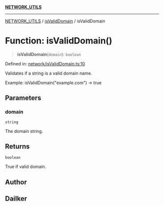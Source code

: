 [**NETWORK_UTILS**](../../README.md)

***

[NETWORK_UTILS](../../README.md) / [isValidDomain](../README.md) / isValidDomain

# Function: isValidDomain()

> **isValidDomain**(`domain`): `boolean`

Defined in: [network/isValidDomain.ts:10](https://github.com/dailker/everyutil-js/blob/7799f3f003cb23f425be3f1c83c38483e2648188/src/network/isValidDomain.ts#L10)

Validates if a string is a valid domain name.

Example: isValidDomain("example.com") → true

## Parameters

### domain

`string`

The domain string.

## Returns

`boolean`

True if valid domain.

## Author

## Dailker
